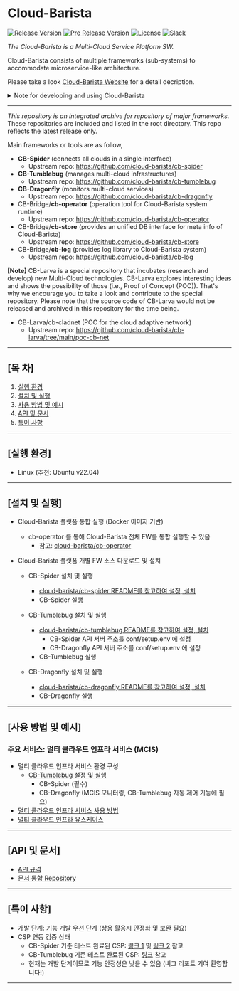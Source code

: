 # Cloud-Barista

[![Release Version](https://img.shields.io/github/v/release/cloud-barista/cb-tumblebug?color=blue)](https://github.com/cloud-barista/cloud-barista/releases/latest)
[![Pre Release Version](https://img.shields.io/github/v/release/cloud-barista/cb-tumblebug?color=brightgreen&include_prereleases&label=release%28dev%29)](https://github.com/cloud-barista/cloud-barista/releases)
[![License](https://img.shields.io/github/license/cloud-barista/cb-tumblebug?color=blue)](https://github.com/cloud-barista/cb-tumblebug/blob/main/LICENSE)
[![Slack](https://img.shields.io/badge/Slack-Cloud--Barista-brightgreen)](https://join.slack.com/t/cloud-barista/shared_invite/zt-bda8zhkg-tlOCr7_TdQGE_oUSz4mlkA)

*The Cloud-Barista is a Multi-Cloud Service Platform SW.*

Cloud-Barista consists of multiple frameworks (sub-systems) to accommodate microservice-like architecture.

Please take a look [Cloud-Barista Website](https://cloud-barista.github.io/technology/) for a detail decription.

<details>
<summary>Note for developing and using Cloud-Barista</summary>

#### Development stage of Cloud-Barista

```
Cloud-Barista is currently under development. (not v1.0 yet)
We welcome any new suggestions, issues, opinions, and controbutors !
Please note that the functionalities of Cloud-Barista are not stable and secure yet.
Becareful if you plan to use the current release in production.
If you have any difficulties in using Cloud-Barista, please let us know.
(Open an issue or Join the Cloud-Barista Slack)
```

</details>

---
*This repository is an integrated archive for repository of major frameworks.* These repositories are included and listed in the root directory. This repo reflects the latest release only.

Main frameworks or tools are as follow,

- **CB-Spider** (connects all clouds in a single interface)
  - Upstream repo: <https://github.com/cloud-barista/cb-spider>
- **CB-Tumblebug** (manages multi-cloud infrastructures)
  - Upstream repo: <https://github.com/cloud-barista/cb-tumblebug>
- **CB-Dragonfly** (monitors multi-cloud services)
  - Upstream repo: <https://github.com/cloud-barista/cb-dragonfly>
- CB-Bridge/**cb-operator** (operation tool for Cloud-Barista system runtime)
  - Upstream repo: <https://github.com/cloud-barista/cb-operator>
- CB-Bridge/**cb-store** (provides an unified DB interface for meta info of Cloud-Barista)
  - Upstream repo: <https://github.com/cloud-barista/cb-store>
- CB-Bridge/**cb-log** (provides log library to Cloud-Barista system)
  - Upstream repo: <https://github.com/cloud-barista/cb-log>

**[Note]** CB-Larva is a special repository that incubates (research and develop) new Multi-Cloud technologies.
CB-Larva explores interesting ideas and shows the possibility of those (i.e., Proof of Concept (POC)).
That's why we encourage you to take a look and contribute to the special repository.
Please note that the source code of CB-Larva would not be released and archived in this repository for the time being.

- CB-Larva/cb-cladnet (POC for the cloud adaptive network)
  - Upstream repo: <https://github.com/cloud-barista/cb-larva/tree/main/poc-cb-net>

***

## [목    차]

1. [실행 환경](#실행-환경)
1. [설치 및 실행](#설치-및-실행)
1. [사용 방법 및 예시](#사용-방법-및-예시)
1. [API 및 문서](#api-및-문서)
1. [특이 사항](#특이-사항)

***

## [실행 환경]

- Linux (추천: Ubuntu v22.04)

***

## [설치 및 실행]

- Cloud-Barista 플랫폼 통합 실행 (Docker 이미지 기반)
  - cb-operator 를 통해 Cloud-Barista 전체 FW를 통합 실행할 수 있음
    - 참고: [cloud-barista/cb-operator](/cb-operator/)

- Cloud-Barista 플랫폼 개별 FW 소스 다운로드 및 설치

  - CB-Spider 설치 및 실행
    - [cloud-barista/cb-spider README를 참고하여 설정, 설치](/cb-spider/)
    - CB-Spider 실행

  - CB-Tumblebug 설치 및 실행
    - [cloud-barista/cb-tumblebug README를 참고하여 설정, 설치](/cb-tumblebug/)
      - CB-Spider API 서버 주소를 conf/setup.env 에 설정
      - CB-Dragonfly API 서버 주소를 conf/setup.env 에 설정
    - CB-Tumblebug 실행

  - CB-Dragonfly 설치 및 실행
    - [cloud-barista/cb-dragonfly README를 참고하여 설정, 설치](/cb-dragonfly/)
    - CB-Dragonfly 실행


***

## [사용 방법 및 예시]

### 주요 서비스: 멀티 클라우드 인프라 서비스 (MCIS)

- 멀티 클라우드 인프라 서비스 환경 구성
  - [CB-Tumblebug 설정 및 실행](https://github.com/cloud-barista/cb-tumblebug#cb-tumblebug-%EC%86%8C%EC%8A%A4-%EB%B9%8C%EB%93%9C-%EB%B0%8F-%EC%8B%A4%ED%96%89-%EB%B0%A9%EB%B2%95-%EC%83%81%EC%84%B8)
    - CB-Spider (필수)
    - CB-Dragonfly (MCIS 모니터링, CB-Tumblebug 자동 제어 기능에 필요)
- [멀티 클라우드 인프라 서비스 사용 방법](https://github.com/cloud-barista/cb-tumblebug#cb-tumblebug-%EA%B8%B0%EB%8A%A5-%EC%82%AC%EC%9A%A9-%EB%B0%A9%EB%B2%95)
- [멀티 클라우드 인프라 유스케이스](https://github.com/cloud-barista/cb-tumblebug/blob/main/README.md#3-%EB%A9%80%ED%8B%B0-%ED%81%B4%EB%9D%BC%EC%9A%B0%EB%93%9C-%EC%9D%B8%ED%94%84%EB%9D%BC-%EC%9C%A0%EC%8A%A4%EC%BC%80%EC%9D%B4%EC%8A%A4)

***

## [API 및 문서]

- [API 규격](https://github.com/cloud-barista/docs/blob/master/technical_docs/cloud-barista/API/CB-User_REST-API.md)
- [문서 통합 Repository](https://github.com/cloud-barista/docs)

***

## [특이 사항]

- 개발 단계: 기능 개발 우선 단계 (상용 활용시 안정화 및 보완 필요)
- CSP 연동 검증 상태
  - CB-Spider 기준 테스트 완료된 CSP: [링크 1](https://github.com/cloud-barista/cb-spider#3-제공-자원) 및 [링크 2](https://github.com/cloud-barista/cb-spider/wiki/Supported-CloudOS) 참고
  - CB-Tumblebug 기준 테스트 완료된 CSP: [링크](https://github.com/cloud-barista/cb-tumblebug/wiki/Supported-CSPs) 참고
  - 현재는 개발 단계이므로 기능 안정성은 낮을 수 있음 (버그 리포트 기여 환영합니다!)

***
